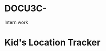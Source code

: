 # DOCU3C-
Intern work
<!DOCTYPE html>
<html lang="en">
<head>
    <meta charset="UTF-8">
    <meta name="viewport" content="width=device-width, initial-scale=1.0">
    <title>Kid's Location Tracker</title>
    <style>
        #map {
            height: 400px;
            width: 100%;
        }
    </style>
</head>
<body>
    <h1>Kid's Location Tracker</h1>
    <div id="map"></div>
    <script>
        let map;
        let marker;
        let geocoder;
        let infowindow;
        let watchId;

        function initMap() {
            map = new google.maps.Map(document.getElementById('map'), {
                center: { lat: -34.397, lng: 150.644 },
                zoom: 15
            });

            geocoder = new google.maps.Geocoder();
            infowindow = new google.maps.InfoWindow();

            if (navigator.geolocation) {
                navigator.geolocation.getCurrentPosition(function (position) {
                    let pos = {
                        lat: position.coords.latitude,
                        lng: position.coords.longitude
                    };

                    map.setCenter(pos);
                    marker = new google.maps.Marker({
                        position: pos,
                        map: map
                    });

                    geocoder.geocode({ 'location': pos }, function (results, status) {
                        if (status === 'OK') {
                            if (results[0]) {
                                infowindow.setContent(results[0].formatted_address);
                                infowindow.open(map, marker);
                            } else {
                                window.alert('No results found');
                            }
                        } else {
                            window.alert('Geocoder failed due to: ' + status);
                        }
                    });

                    watchId = navigator.geolocation.watchPosition(function (position) {
                        let pos = {
                            lat: position.coords.latitude,
                            lng: position.coords.longitude
                        };

                        marker.setPosition(pos);
                        map.setCenter(pos);

                        geocoder.geocode({ 'location': pos }, function (results, status) {
                            if (status === 'OK') {
                                if (results[0]) {
                                    infowindow.setContent(results[0].formatted_address);
                                    infowindow.open(map, marker);
                                } else {
                                    window.alert('No results found');
                                }
                            } else {
                                window.alert('Geocoder failed due to: ' + status);
                            }
                        });

                        // Send notification
                        if (Notification.permission === 'granted') {
                            navigator.serviceWorker.ready.then(function (registration) {
                                registration.showNotification('Kid\'s Location', {
                                    body: 'Your kid is at ' + results[0].formatted_address,
                                    icon: 'https://maps.gstatic.com/mapfiles/api-3/images/spotlight-poi2.png',
                                    vibrate: [200, 100, 200],
                                    tag: 'kid-location'
                                });
                            });
                        }
                    }, function (error) {
                        console.log('Error: ' + error.message);
                    });
                }, function (error) {
                    console.log('Error: ' + error.message);
                });
            } else {
                window.alert('Geolocation is not supported by this browser.');
            }
        }
    </script>
    <script async defer src="https://maps.googleapis.com/maps/api/js?key=YOUR_API_

